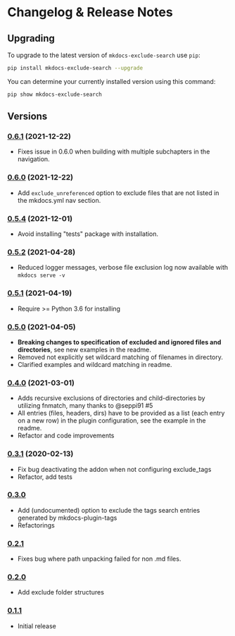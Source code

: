 # Changelog & Release Notes

## Upgrading

To upgrade to the latest version of `mkdocs-exclude-search` use `pip`:

```bash
pip install mkdocs-exclude-search --upgrade
```

You can determine your currently installed version using this command:

```bash
pip show mkdocs-exclude-search
```

## Versions

### [0.6.1](https://pypi.org/project/mkdocs-exclude-search/) (2021-12-22)
- Fixes issue in 0.6.0 when building with multiple subchapters in the navigation.
  
### [0.6.0](https://pypi.org/project/mkdocs-exclude-search/) (2021-12-22)
- Add `exclude_unreferenced` option to exclude files that are not listed in the 
  mkdocs.yml nav section.

### [0.5.4](https://pypi.org/project/mkdocs-exclude-search/) (2021-12-01)
- Avoid installing "tests" package with installation.

### [0.5.2](https://pypi.org/project/mkdocs-exclude-search/) (2021-04-28)
- Reduced logger messages, verbose file exclusion log now available with `mkdocs serve -v`

### [0.5.1](https://pypi.org/project/mkdocs-exclude-search/) (2021-04-19)
- Require >= Python 3.6 for installing

### [0.5.0](https://pypi.org/project/mkdocs-exclude-search/) (2021-04-05)
- **Breaking changes to specification of excluded and ignored files and directories**, see new examples in the readme.
- Removed not explicitly set wildcard matching of filenames in directory.
- Clarified examples and wildcard matching in readme.

### [0.4.0](https://pypi.org/project/mkdocs-exclude-search/) (2021-03-01)
- Adds recursive exclusions of directories and child-directories by utilizing fnmatch, many thanks to @seppi91 #5 
- All entries (files, headers, dirs) have to be provided as a list (each entry on a new row) in the plugin configuration, see the example in the readme.
- Refactor and code improvements

### [0.3.1](https://pypi.org/project/mkdocs-exclude-search/) (2020-02-13)
- Fix bug deactivating the addon when not configuring exclude_tags
- Refactor, add tests

### [0.3.0](https://pypi.org/project/mkdocs-exclude-search/)
- Add (undocumented) option to exclude the tags search entries generated by mkdocs-plugin-tags
- Refactorings

### [0.2.1](https://pypi.org/project/mkdocs-exclude-search/)
- Fixes bug where path unpacking failed for non .md files.

### [0.2.0](https://pypi.org/project/mkdocs-exclude-search/)
- Add exclude folder structures

### [0.1.1](https://pypi.org/project/mkdocs-exclude-search/)
- Initial release



